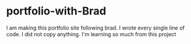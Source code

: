 # portfolio-with-Brad
I am making this portfolio site following brad. I wrote every single line of code. I did not copy anything. I'm learning so much from this project
